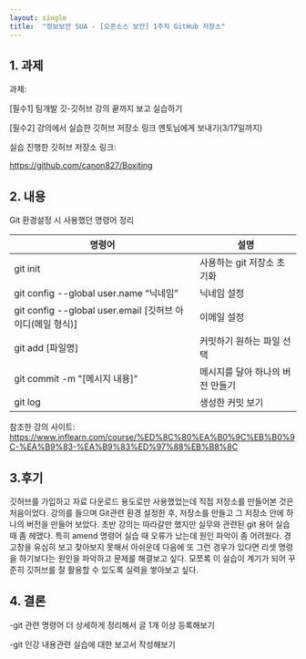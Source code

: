 ```yaml
---
layout: single
title:  "정보보안 SUA - [오픈소스 보안] 1주차 GitHub 저장소"
---
```





## 1. 과제

과제:

[필수1] 팀개발 깃-깃허브 강의 끝까지 보고 실습하기

[필수2] 강의에서 실습한 깃허브 저장소 링크 멘토님에게 보내기(3/17일까지)

실습 진행한 깃허브 저장소 링크:

https://github.com/canon827/Boxiting

## 2. 내용

Git 환경설정 시 사용했던 명령어 정리

| 명령어                                                    | 설명                             |
| --------------------------------------------------------- | -------------------------------- |
| git init                                                  | 사용하는 git 저장소 초기화       |
| git config --global user.name “닉네임”                    | 닉네임 설정                      |
| git config --global user.email [깃허브 아이디(메일 형식)] | 이메일 설정                      |
| git add [파일명]                                          | 커밋하기 원하는 파일 선택        |
| git commit -m "[메시지 내용]"                             | 메시지를 달아 하나의 버전 만들기 |
| git log                                                   | 생성한 커밋 보기                 |



참조한 강의 사이트: https://www.inflearn.com/course/%ED%8C%80%EA%B0%9C%EB%B0%9C-%EA%B9%83-%EA%B9%83%ED%97%88%EB%B8%8C

## 3.후기

깃허브를 가입하고 자료 다운로드 용도로만 사용했었는데 직접 저장소를 만들어본 것은 처음이었다. 강의를 들으며 Git관련 환경 설정한 후, 저장소를 만들고 그 저장소 안에 하나의 버전을 만들어 보았다. 초반 강의는 따라갈만 했지만 실무와 관련된 git 용어 실습때 좀 헤맸다. 특히 amend 명령어 실습 때 오류가 났는데 원인 파악이 좀 어려웠다. 경고창을 유심히 보고 찾아보지 못해서 아쉬운데 다음에 또 그런 경우가 있다면 리셋 명령을 하기보다는 원인을 파악하고 문제를 해결보고 싶다. 모쪼록 이 실습이 계기가 되어 꾸준히 깃허브를 잘 활용할 수 있도록 실력을 쌓아보고 싶다.



## 4. 결론

-git 관련 명령어 더 상세하게 정리해서 글 1개 이상 등록해보기

-git 인강 내용관련 실습에 대한 보고서 작성해보기
